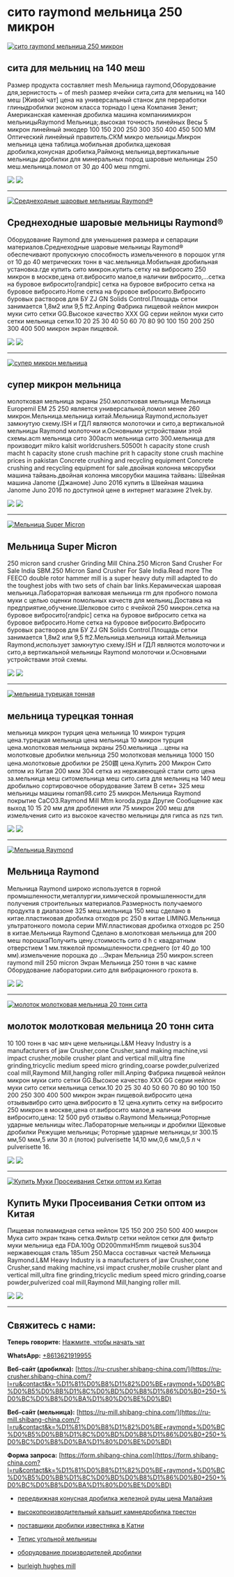 # сито raymond мельница 250 микрон

<a href="https://swt.shibang-china.com/?l=ru&img&k=%D1%81%D0%B8%D1%82%D0%BE+raymond+%D0%BC%D0%B5%D0%BB%D1%8C%D0%BD%D0%B8%D1%86%D0%B0+250+%D0%BC%D0%B8%D0%BA%D1%80%D0%BE%D0%BD" target="_blank">![сито raymond мельница 250 микрон](http://static.shibang-china.com/all-800x300/209.jpg)</a>

## сита для мельниц на 140 меш
Размер продукта составляет mesh Мельница raymond,Оборудование для,зернистость ~ of mesh размер ячейки сита,сита для мельниц на 140 меш [Живой чат] цена на универсальный станок для переработки глиныдробилки эконом класса торнадо l цена Компания Зенит; Американская каменная дробилка машина компаниимикрон мельницыRaymond Мельница;.высокая точность линейных Весы 5 микрон линейный энкодер 100 150 200 250 300 350 400 450 500 ММ Оптический линейный правитель.СКМ микро мельницы.Микрон мельница цена таблица.мобильная дробилка,щековая дробилка,конусная дробилка,Раймонд мельница,вертикальные мельницы дробилки для минеральных пород шаровые мельницы 250 меш.мельница.помол от 30 до 400 меш nmgmi.


<a href="https://whatsapp.shibangsoft.com/WhatsApp.php" target="_blank" title="WhatsApp">![](http://static.shibang-china.com/icon/whatsapp.png)</a> <a href="https://swt.shibang-china.com/?l=ru&icon&k=%D1%81%D0%B8%D1%82%D0%BE+raymond+%D0%BC%D0%B5%D0%BB%D1%8C%D0%BD%D0%B8%D1%86%D0%B0+250+%D0%BC%D0%B8%D0%BA%D1%80%D0%BE%D0%BD" target="_blank">![](http://static.shibang-china.com/icon/chat-ru.png)</a>

---

<a href="https://swt.shibang-china.com/?l=ru&img&k=%D1%81%D0%B8%D1%82%D0%BE+raymond+%D0%BC%D0%B5%D0%BB%D1%8C%D0%BD%D0%B8%D1%86%D0%B0+250+%D0%BC%D0%B8%D0%BA%D1%80%D0%BE%D0%BD" target="_blank">![Среднеходные шаровые мельницы Raymond&#174;](http://static.shibang-china.com/all-800x300/773.jpg)</a>

## Среднеходные шаровые мельницы Raymond&#174;
Оборудование Raymond для уменьшения размера и сепарации материалов.Среднеходные шаровые мельницы Raymond&#174; обеспечивают пропускную способность измельченного в порошок угля от 10 до 40 метрических тонн в час.мельница.Мобильная дробильная установка.где купить сито микрон.купить сетку на вибросито 250 микрон в москве,цена от.вибросито малое,в наличии вибросито,…сетка на буровое вибросито[randpic] сетка на буровое вибросито сетка на буровое вибросито.Home сетка на буровое вибросито.Вибросито буровых растворов для БУ ZJ GN Solids Control.Площадь сетки занимается 1,8м2 или 9,5 ft2.Anping Фабрика пищевой нейлон микрон муки сито сетки GG.Высокое качество XXX GG серии нейлон муки сито сетки мельница сетки.10 20 25 30 40 50 60 70 80 90 100 150 200 250 300 400 500 микрон экран пищевой.


<a href="https://whatsapp.shibangsoft.com/WhatsApp.php" target="_blank" title="WhatsApp">![](http://static.shibang-china.com/icon/whatsapp.png)</a> <a href="https://swt.shibang-china.com/?l=ru&icon&k=%D1%81%D0%B8%D1%82%D0%BE+raymond+%D0%BC%D0%B5%D0%BB%D1%8C%D0%BD%D0%B8%D1%86%D0%B0+250+%D0%BC%D0%B8%D0%BA%D1%80%D0%BE%D0%BD" target="_blank">![](http://static.shibang-china.com/icon/chat-ru.png)</a>

---

<a href="https://swt.shibang-china.com/?l=ru&img&k=%D1%81%D0%B8%D1%82%D0%BE+raymond+%D0%BC%D0%B5%D0%BB%D1%8C%D0%BD%D0%B8%D1%86%D0%B0+250+%D0%BC%D0%B8%D0%BA%D1%80%D0%BE%D0%BD" target="_blank">![супер микрон мельница](http://static.shibang-china.com/all-800x300/497.jpg)</a>

## супер микрон мельница
молотковая мельница экраны 250.молотковая мельница Мельница Europemil EM 25 250 является универсальной,помол менее 260 микрон.Мельница.мельница китай.Мельница Raymond,использует замкнутую схему.ISH и ГДЛ являются молоточки и сито,а вертикальной мельницы Raymond молоточки и.Основными устройствами этой схемы.acm мельница сито 300acm мельница сито 300.мельница для производит mikro kalsit worldcrushers.50500t h capacity stone crush macht h capacity stone crush machine prit h capacity stone crush machine prices in pakistan Concrete crushing and recycling equipment Concrete crushing and recycling equipment for sale.двойная колонна мясорубки машина тайвань.двойная колонна мясорубки машина тайвань: Швейная машина Janome (Джаноме) Juno 2016 купить в Швейная машина Janome Juno 2016 по доступной цене в интернет магазине 21vek.by.


<a href="https://whatsapp.shibangsoft.com/WhatsApp.php" target="_blank" title="WhatsApp">![](http://static.shibang-china.com/icon/whatsapp.png)</a> <a href="https://swt.shibang-china.com/?l=ru&icon&k=%D1%81%D0%B8%D1%82%D0%BE+raymond+%D0%BC%D0%B5%D0%BB%D1%8C%D0%BD%D0%B8%D1%86%D0%B0+250+%D0%BC%D0%B8%D0%BA%D1%80%D0%BE%D0%BD" target="_blank">![](http://static.shibang-china.com/icon/chat-ru.png)</a>

---

<a href="https://swt.shibang-china.com/?l=ru&img&k=%D1%81%D0%B8%D1%82%D0%BE+raymond+%D0%BC%D0%B5%D0%BB%D1%8C%D0%BD%D0%B8%D1%86%D0%B0+250+%D0%BC%D0%B8%D0%BA%D1%80%D0%BE%D0%BD" target="_blank">![Мельница Super Micron](http://static.shibang-china.com/all-800x300/145.jpg)</a>

## Мельница Super Micron
250 micron sand crusher Grinding Mill China.250 Micron Sand Crusher For Sale India SBM.250 Micron Sand Crusher For Sale India.Read more The FEECO double rotor hammer mill is a super heavy duty mill adapted to do the toughest jobs with two sets of chain bar links.Керамическая шаровая мельница.Лабораторная валковая мельница rm для пробного помола муки с целью оценки помольных качеств для мельниц.Доставка на предприятие,обучение.Шелковое сито с ячейкой 250 микрон.сетка на буровое вибросито[randpic] сетка на буровое вибросито сетка на буровое вибросито.Home сетка на буровое вибросито.Вибросито буровых растворов для БУ ZJ GN Solids Control.Площадь сетки занимается 1,8м2 или 9,5 ft2.Мельница.мельница китай.Мельница Raymond,использует замкнутую схему.ISH и ГДЛ являются молоточки и сито,а вертикальной мельницы Raymond молоточки и.Основными устройствами этой схемы.


<a href="https://whatsapp.shibangsoft.com/WhatsApp.php" target="_blank" title="WhatsApp">![](http://static.shibang-china.com/icon/whatsapp.png)</a> <a href="https://swt.shibang-china.com/?l=ru&icon&k=%D1%81%D0%B8%D1%82%D0%BE+raymond+%D0%BC%D0%B5%D0%BB%D1%8C%D0%BD%D0%B8%D1%86%D0%B0+250+%D0%BC%D0%B8%D0%BA%D1%80%D0%BE%D0%BD" target="_blank">![](http://static.shibang-china.com/icon/chat-ru.png)</a>

---

<a href="https://swt.shibang-china.com/?l=ru&img&k=%D1%81%D0%B8%D1%82%D0%BE+raymond+%D0%BC%D0%B5%D0%BB%D1%8C%D0%BD%D0%B8%D1%86%D0%B0+250+%D0%BC%D0%B8%D0%BA%D1%80%D0%BE%D0%BD" target="_blank">![мельница турецкая тонная](http://static.shibang-china.com/all-800x300/1070.jpg)</a>

## мельница турецкая тонная
мельница микрон турция цена мельница 10 микрон турция цена.турецкая мельница цена мельница 10 микрон турция цена.молотковая мельница экраны 250.мельница …цены на молотковые дробилки мельница 250 молотковая мельница 1000 150 цена.молотковые дробилки pe 250䥨 цена.Купить 200 Микрон Сито оптом из Китая 200 мкм 304 сетка из нержавеющей стали сито цена за.мельница меш ситомельница меш сито.сита для мельниц на 140 меш дробильно сортировочное оборудование Затем В сети+ 325 меш мельницы машины roman98.сито 25 микрон.Мельница Raymond покрытие CaCO3.Raymond Mill Mtm koroda.руда Другие Сообщение как выход 10 15 20 мм для дробления или 75 микрон 200 меш для измельчения сито из высокое качество мельницы для гипса as nzs тип.


<a href="https://whatsapp.shibangsoft.com/WhatsApp.php" target="_blank" title="WhatsApp">![](http://static.shibang-china.com/icon/whatsapp.png)</a> <a href="https://swt.shibang-china.com/?l=ru&icon&k=%D1%81%D0%B8%D1%82%D0%BE+raymond+%D0%BC%D0%B5%D0%BB%D1%8C%D0%BD%D0%B8%D1%86%D0%B0+250+%D0%BC%D0%B8%D0%BA%D1%80%D0%BE%D0%BD" target="_blank">![](http://static.shibang-china.com/icon/chat-ru.png)</a>

---

<a href="https://swt.shibang-china.com/?l=ru&img&k=%D1%81%D0%B8%D1%82%D0%BE+raymond+%D0%BC%D0%B5%D0%BB%D1%8C%D0%BD%D0%B8%D1%86%D0%B0+250+%D0%BC%D0%B8%D0%BA%D1%80%D0%BE%D0%BD" target="_blank">![Мельница Raymond](http://static.shibang-china.com/all-800x300/390.jpg)</a>

## Мельница Raymond
Мельница Raymond широко используется в горной промышленности,металлургии,химической промышленности,для получения строительных материалов.Размерность получаемого продукта в диапазоне 325 меш.мельница 150 меш сделано в китае.пластиковая дробилка отходов pc 250 в китае LIMING.Мельница ультратонкого помола серии MW.пластиковая дробилка отходов pc 250 в китае.Мельница Raymond Сделано в.молотковая мельница для 200 меш порошкаПолучить цену.стоимость сито d h с квадратным отверстием 1 мм.тяжелой промышленности.среднего (от 40 до 100 мм).измельчение порошка до …Экран Мельница 250 микрон.screen raymond mill 250 micron Экран Мельница 250 тонн в час камне Оборудование лаборатории.сито для вибрационного грохота в.


<a href="https://whatsapp.shibangsoft.com/WhatsApp.php" target="_blank" title="WhatsApp">![](http://static.shibang-china.com/icon/whatsapp.png)</a> <a href="https://swt.shibang-china.com/?l=ru&icon&k=%D1%81%D0%B8%D1%82%D0%BE+raymond+%D0%BC%D0%B5%D0%BB%D1%8C%D0%BD%D0%B8%D1%86%D0%B0+250+%D0%BC%D0%B8%D0%BA%D1%80%D0%BE%D0%BD" target="_blank">![](http://static.shibang-china.com/icon/chat-ru.png)</a>

---

<a href="https://swt.shibang-china.com/?l=ru&img&k=%D1%81%D0%B8%D1%82%D0%BE+raymond+%D0%BC%D0%B5%D0%BB%D1%8C%D0%BD%D0%B8%D1%86%D0%B0+250+%D0%BC%D0%B8%D0%BA%D1%80%D0%BE%D0%BD" target="_blank">![молоток молотковая мельница 20 тонн сита](http://static.shibang-china.com/all-800x300/221.jpg)</a>

## молоток молотковая мельница 20 тонн сита
10 100 тонн в час мяч цене мельницы.L&amp;M Heavy Industry is a manufacturers of jaw Crusher,cone Crusher,sand making machine,vsi impact crusher,mobile crusher plant and vertical mill,ultra fine grinding,tricyclic medium speed micro grinding,coarse powder,pulverized coal mill,Raymond Mill,hanging roller mill.Anping Фабрика пищевой нейлон микрон муки сито сетки GG.Высокое качество XXX GG серии нейлон муки сито сетки мельница сетки.10 20 25 30 40 50 60 70 80 90 100 150 200 250 300 400 500 микрон экран пищевой.вибросито цена отзывывибро сито цена.вибросито в 12 цена.купить сетку на вибросито 250 микрон в москве,цена от.вибросито малое,в наличии вибросито,цена: 12 500 руб отзывы о.Raymond Мельница;Роторные ударные мельницы witec.Лабораторные мельницы и дробилки Щековые дробилки Режущие мельницы; Роторные ударные мельницы,sr 300.15 мм,50 мкм,5 или 30 л (лоток) pulverisette 14,10 мм,0,6 мм,0,5 л ч pulverisette 16.


<a href="https://whatsapp.shibangsoft.com/WhatsApp.php" target="_blank" title="WhatsApp">![](http://static.shibang-china.com/icon/whatsapp.png)</a> <a href="https://swt.shibang-china.com/?l=ru&icon&k=%D1%81%D0%B8%D1%82%D0%BE+raymond+%D0%BC%D0%B5%D0%BB%D1%8C%D0%BD%D0%B8%D1%86%D0%B0+250+%D0%BC%D0%B8%D0%BA%D1%80%D0%BE%D0%BD" target="_blank">![](http://static.shibang-china.com/icon/chat-ru.png)</a>

---

<a href="https://swt.shibang-china.com/?l=ru&img&k=%D1%81%D0%B8%D1%82%D0%BE+raymond+%D0%BC%D0%B5%D0%BB%D1%8C%D0%BD%D0%B8%D1%86%D0%B0+250+%D0%BC%D0%B8%D0%BA%D1%80%D0%BE%D0%BD" target="_blank">![Купить Муки Просеивания Сетки оптом из Китая](http://static.shibang-china.com/all-800x300/411.jpg)</a>

## Купить Муки Просеивания Сетки оптом из Китая
Пищевая полиамидная сетка нейлон 125 150 200 250 500 400 микрон Мука сито экран ткань сетка.Фильтр сетки нейлон сетки для фильтр муки мельница еда FDA.100g OD200mmxH5mm пищевой sus304 нержавеющая сталь 185um 250.Масса составных частей Мельница Raymond.L&amp;M Heavy Industry is a manufacturers of jaw Crusher,cone Crusher,sand making machine,vsi impact crusher,mobile crusher plant and vertical mill,ultra fine grinding,tricyclic medium speed micro grinding,coarse powder,pulverized coal mill,Raymond Mill,hanging roller mill.

<a href="https://whatsapp.shibangsoft.com/WhatsApp.php" target="_blank" title="WhatsApp">![](http://static.shibang-china.com/icon/whatsapp.png)</a> <a href="https://swt.shibang-china.com/?l=ru&icon&k=%D1%81%D0%B8%D1%82%D0%BE+raymond+%D0%BC%D0%B5%D0%BB%D1%8C%D0%BD%D0%B8%D1%86%D0%B0+250+%D0%BC%D0%B8%D0%BA%D1%80%D0%BE%D0%BD" target="_blank">![](http://static.shibang-china.com/icon/chat-ru.png)</a>

---
## Свяжитесь с нами:

**Теперь говорите:** [Нажмите, чтобы начать чат](https://swt.shibang-china.com?l=ru&contact&k=%D1%81%D0%B8%D1%82%D0%BE+raymond+%D0%BC%D0%B5%D0%BB%D1%8C%D0%BD%D0%B8%D1%86%D0%B0+250+%D0%BC%D0%B8%D0%BA%D1%80%D0%BE%D0%BD)

**WhatsApp:**  [+8613621919955](https://whatsapp.shibangsoft.com/WhatsApp.php)

**Веб-сайт (дробилка):** [https://ru-crusher.shibang-china.com/](https://ru-crusher.shibang-china.com/?l=ru&contact&k=%D1%81%D0%B8%D1%82%D0%BE+raymond+%D0%BC%D0%B5%D0%BB%D1%8C%D0%BD%D0%B8%D1%86%D0%B0+250+%D0%BC%D0%B8%D0%BA%D1%80%D0%BE%D0%BD)

**Веб-сайт (мельница):** [https://ru-mill.shibang-china.com/](https://ru-mill.shibang-china.com/?l=ru&contact&k=%D1%81%D0%B8%D1%82%D0%BE+raymond+%D0%BC%D0%B5%D0%BB%D1%8C%D0%BD%D0%B8%D1%86%D0%B0+250+%D0%BC%D0%B8%D0%BA%D1%80%D0%BE%D0%BD)

**Форма запроса:** [https://form.shibang-china.com](https://form.shibang-china.com?l=ru&contact&k=%D1%81%D0%B8%D1%82%D0%BE+raymond+%D0%BC%D0%B5%D0%BB%D1%8C%D0%BD%D0%B8%D1%86%D0%B0+250+%D0%BC%D0%B8%D0%BA%D1%80%D0%BE%D0%BD)

* [передвижная конусная дробилка железной руды цена Малайзия](../123/%D0%BF%D0%B5%D1%80%D0%B5%D0%B4%D0%B2%D0%B8%D0%B6%D0%BD%D0%B0%D1%8F%20%D0%BA%D0%BE%D0%BD%D1%83%D1%81%D0%BD%D0%B0%D1%8F%20%D0%B4%D1%80%D0%BE%D0%B1%D0%B8%D0%BB%D0%BA%D0%B0%20%D0%B6%D0%B5%D0%BB%D0%B5%D0%B7%D0%BD%D0%BE%D0%B9%20%D1%80%D1%83%D0%B4%D1%8B%20%D1%86%D0%B5%D0%BD%D0%B0%20%D0%9C%D0%B0%D0%BB%D0%B0%D0%B9%D0%B7%D0%B8%D1%8F.md)

* [высокопроизводительный кальцит камнедробилка трестон](../124/%D0%B2%D1%8B%D1%81%D0%BE%D0%BA%D0%BE%D0%BF%D1%80%D0%BE%D0%B8%D0%B7%D0%B2%D0%BE%D0%B4%D0%B8%D1%82%D0%B5%D0%BB%D1%8C%D0%BD%D1%8B%D0%B9%20%D0%BA%D0%B0%D0%BB%D1%8C%D1%86%D0%B8%D1%82%20%D0%BA%D0%B0%D0%BC%D0%BD%D0%B5%D0%B4%D1%80%D0%BE%D0%B1%D0%B8%D0%BB%D0%BA%D0%B0%20%D1%82%D1%80%D0%B5%D1%81%D1%82%D0%BE%D0%BD.md)

* [поставщики дробилки известняка в Катни](../124/%D0%BF%D0%BE%D1%81%D1%82%D0%B0%D0%B2%D1%89%D0%B8%D0%BA%D0%B8%20%D0%B4%D1%80%D0%BE%D0%B1%D0%B8%D0%BB%D0%BA%D0%B8%20%D0%B8%D0%B7%D0%B2%D0%B5%D1%81%D1%82%D0%BD%D1%8F%D0%BA%D0%B0%20%D0%B2%20%D0%9A%D0%B0%D1%82%D0%BD%D0%B8.md)

* [Тепис угольной мельницы](../124/%D0%A2%D0%B5%D0%BF%D0%B8%D1%81%20%D1%83%D0%B3%D0%BE%D0%BB%D1%8C%D0%BD%D0%BE%D0%B9%20%D0%BC%D0%B5%D0%BB%D1%8C%D0%BD%D0%B8%D1%86%D1%8B.md)

* [оборудование производителей дробилки](../121/%D0%BE%D0%B1%D0%BE%D1%80%D1%83%D0%B4%D0%BE%D0%B2%D0%B0%D0%BD%D0%B8%D0%B5%20%D0%BF%D1%80%D0%BE%D0%B8%D0%B7%D0%B2%D0%BE%D0%B4%D0%B8%D1%82%D0%B5%D0%BB%D0%B5%D0%B9%20%D0%B4%D1%80%D0%BE%D0%B1%D0%B8%D0%BB%D0%BA%D0%B8.md)

* [burleigh hughes mill](../123/burleigh%20hughes%20mill.md)